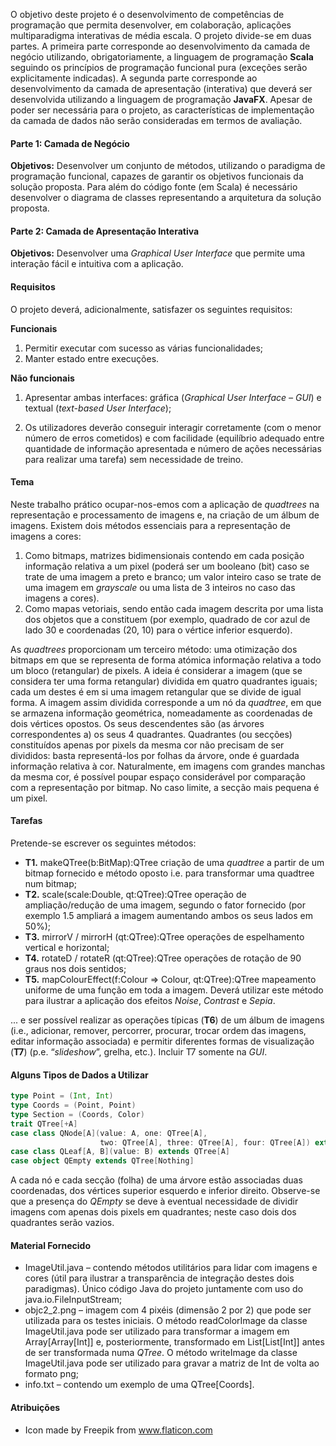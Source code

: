 O objetivo deste projeto é o desenvolvimento de competências de programação que permita desenvolver, em colaboração, aplicações multiparadigma interativas de média escala. O projeto divide-se em duas partes. A primeira parte corresponde ao desenvolvimento da camada de negócio utilizando, obrigatoriamente, a linguagem de programação **Scala** seguindo os princípios de programação funcional pura (exceções serão explicitamente indicadas). A segunda parte corresponde ao desenvolvimento da camada de apresentação (interativa) que deverá ser desenvolvida utilizando a linguagem de programação **JavaFX**. Apesar de poder ser necessária para o projeto, as características de implementação da camada de dados não serão consideradas em termos de avaliação.

#### **Parte 1: Camada de Negócio**

**Objetivos:** Desenvolver um conjunto de métodos, utilizando o paradigma de programação funcional, capazes de garantir os objetivos funcionais da solução proposta. Para além do código fonte (em Scala) é necessário desenvolver o diagrama de classes representando a arquitetura da solução proposta.

#### **Parte 2: Camada de Apresentação Interativa**

**Objetivos:** Desenvolver uma *Graphical User Interface* que permite uma interação fácil e intuitiva com a aplicação.

#### **Requisitos**

O projeto deverá, adicionalmente, satisfazer os seguintes requisitos:

**Funcionais**

1. Permitir executar com sucesso as várias funcionalidades;
2. Manter estado entre execuções.

**Não funcionais**

1. Apresentar ambas interfaces: gráfica (*Graphical User Interface – GUI*) e textual (*text-based User Interface*);

2. Os utilizadores deverão conseguir interagir corretamente (com o menor número de erros cometidos) e com facilidade (equilíbrio adequado entre quantidade de informação apresentada e número de ações necessárias para realizar uma tarefa) sem necessidade de treino.

#### Tema

Neste trabalho prático ocupar-nos-emos com a aplicação de *quadtrees* na representação e processamento de imagens e, na criação de um álbum de imagens.
Existem dois métodos essenciais para a representação de imagens a cores:

1. Como bitmaps, matrizes bidimensionais contendo em cada posição informação relativa a um pixel (poderá ser um booleano (bit) caso se trate de uma imagem a preto e branco; um valor inteiro caso se trate de uma imagem em *grayscale* ou uma lista de 3 inteiros no caso das imagens a cores).
2. Como mapas vetoriais, sendo então cada imagem descrita por uma lista dos objetos que a constituem (por exemplo, quadrado de cor azul de lado 30 e coordenadas (20, 10) para o vértice inferior esquerdo).

As *quadtrees* proporcionam um terceiro método: uma otimização dos bitmaps em que se representa de forma atómica informação relativa a todo um bloco (retangular) de pixels. A ideia é considerar a imagem (que se considera ter uma forma retangular) dividida em quatro quadrantes iguais; cada um destes é em si uma imagem retangular que se divide de igual forma. A imagem assim dividida corresponde a um nó da *quadtree*, em que se armazena informação geométrica, nomeadamente as coordenadas de dois vértices opostos. Os seus descendentes são (as árvores correspondentes a) os seus 4 quadrantes. Quadrantes (ou secções) constituídos apenas por pixels da mesma cor não precisam de ser divididos: basta representá-los por folhas da árvore, onde é guardada informação relativa à cor. Naturalmente, em imagens com grandes manchas da mesma cor, é possível poupar espaço considerável por comparação com a representação por bitmap. No caso limite, a secção mais pequena é um pixel.

#### Tarefas

Pretende-se escrever os seguintes métodos:
- **T1.** makeQTree(b:BitMap):QTree criação de uma *quadtree* a partir de um bitmap fornecido e método oposto i.e. para transformar uma quadtree num bitmap;
- **T2.** scale(scale:Double, qt:QTree):QTree operação de ampliação/redução de uma imagem, segundo o fator fornecido (por exemplo 1.5 ampliará a imagem aumentando ambos os seus lados em 50%);
- **T3.** mirrorV / mirrorH (qt:QTree):QTree operações de espelhamento vertical e horizontal;
- **T4.** rotateD / rotateR (qt:QTree):QTree operações de rotação de 90 graus nos dois sentidos;
- **T5.** mapColourEffect(f:Colour => Colour, qt:QTree):QTree mapeamento uniforme de uma função em toda a imagem. Deverá utilizar este método para ilustrar a aplicação dos efeitos *Noise*, *Contrast* e *Sepia*.

... e ser possível realizar as operações típicas (**T6**) de um álbum de imagens (i.e., adicionar, remover, percorrer, procurar, trocar ordem das imagens, editar informação associada) e permitir diferentes formas de visualização (**T7**) (p.e. “*slideshow*”, grelha, etc.). Incluir T7 somente na *GUI*.

#### Alguns Tipos de Dados a Utilizar

```scala
type Point = (Int, Int)
type Coords = (Point, Point)
type Section = (Coords, Color)
trait QTree[+A]
case class QNode[A](value: A, one: QTree[A],
                    two: QTree[A], three: QTree[A], four: QTree[A]) extends QTree[A]
case class QLeaf[A, B](value: B) extends QTree[A]
case object QEmpty extends QTree[Nothing]
```

A cada nó e cada secção (folha) de uma árvore estão associadas duas coordenadas, dos vértices superior esquerdo e inferior direito. Observe-se que a presença do *QEmpty* se deve à eventual necessidade de dividir imagens com apenas dois pixels em quadrantes; neste caso dois dos quadrantes serão vazios.

#### Material Fornecido

- ImageUtil.java – contendo métodos utilitários para lidar com imagens e cores (útil para ilustrar a transparência de integração destes dois paradigmas). Único código Java do projeto juntamente com uso do java.io.FileInputStream;
- objc2_2.png – imagem com 4 pixéis (dimensão 2 por 2) que pode ser utilizada para os testes iniciais. O método readColorImage da classe ImageUtil.java pode ser utilizado para transformar a imagem em Array[Array[Int]] e, posteriormente, transformado em List[List[Int]] antes de ser transformada numa *QTree*. O método writeImage da classe ImageUtil.java pode ser utilizado para gravar a matriz de Int de volta ao formato png;
- info.txt – contendo um exemplo de uma QTree[Coords].

#### Atribuições

- Icon made by Freepik from www.flaticon.com
